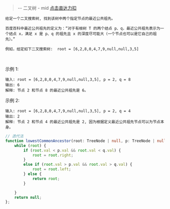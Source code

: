 > -- 二叉树 - mid
> [点击直达力扣](https://leetcode.cn/problems/lowest-common-ancestor-of-a-binary-search-tree/description/?languageTags=javascript)

    给定一个二叉搜索树, 找到该树中两个指定节点的最近公共祖先。
    
    百度百科中最近公共祖先的定义为：“对于有根树 T 的两个结点 p、q，最近公共祖先表示为一个结点 x，满足 x 是 p、q 的祖先且 x 的深度尽可能大（一个节点也可以是它自己的祖先）。”
    
    例如，给定如下二叉搜索树:  root = [6,2,8,0,4,7,9,null,null,3,5]

 

示例 1:

    输入: root = [6,2,8,0,4,7,9,null,null,3,5], p = 2, q = 8
    输出: 6
    解释: 节点 2 和节点 8 的最近公共祖先是 6。

示例 2:

    输入: root = [6,2,8,0,4,7,9,null,null,3,5], p = 2, q = 4
    输出: 2
    解释: 节点 2 和节点 4 的最近公共祖先是 2, 因为根据定义最近公共祖先节点可以为节点本身。

```ts
// 迭代法
function lowestCommonAncestor(root: TreeNode | null, p: TreeNode | null, q: TreeNode | null): TreeNode | null {
    while (root) {
        if (root.val < p.val && root.val < q.val) {
            root = root.right;
        }
        else if (root.val > p.val && root.val > q.val) {
            root = root.left;
        } else {
            return root;
        }

    }
    return null;
};
```